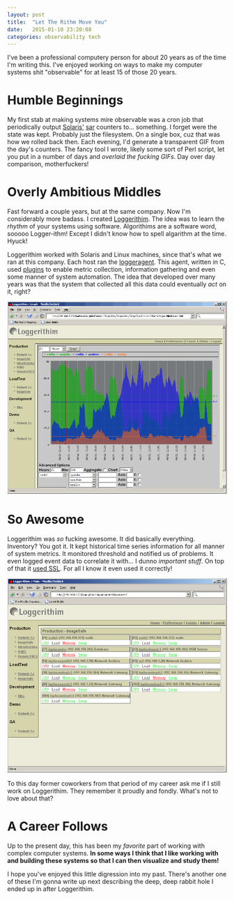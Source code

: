 ```yaml
---
layout: post
title:  "Let The Rithm Move You"
date:   2015-01-10 23:20:08
categories: observability tech
---
```


I've been a professional computery person for about 20 years as of the time I'm writing this. I've enjoyed working on ways to make my computer systems shit "observable" for at least 15 of those 20 years.

# Humble Beginnings

My first stab at making systems mire observable was a cron job that periodically output [Solaris'](http://en.wikipedia.org/wiki/Solaris_%28operating_system%29) [sar](http://docs.oracle.com/cd/E23824_01/html/821-1451/spmonitor-8.html) counters to… something. I forget were the state was kept. Probably just the filesystem. On a single box, cuz that was how we rolled back then. Each evening, I'd generate a transparent GIF from the day's counters. The fancy tool I wrote, likely some sort of Perl script, let you put in a number of days and *overlaid the fucking GIFs*. Day over day comparison, motherfuckers!

# Overly Ambitious Middles

Fast forward a couple years, but at the same company. Now I'm considerably more badass. I created [Loggerithim](https://github.com/gphat/loggerithim). The idea was to learn the *rhythm* of your systems using software. Algorithims are a software word, sooooo Logger-ithm! Except I didn't know how to spell algarithm at the time. Hyuck!

Loggerithim worked with Solaris and Linux machines, since that's what we ran at this company. Each host ran the [loggeragent](https://github.com/gphat/loggeragent). This agent, written in C, used [plugins](https://github.com/gphat/loggeragent/tree/master/plugins) to enable metric collection, information gathering and even some manner of system automation. The idea that developed over many years was that the system that collected all this data could eventually *act* on it, right?

![Loggerithim!](/assets/images/lr-shot.png)

# So Awesome

Loggerithim was *so* fucking awesome. It did basically everything. Inventory? You got it. It kept historical time series information for all manner of system metrics. It monitored threshold and notified us of problems. It even logged event data to correlate it with… I dunno *important stuff*. On top of that it [used SSL](https://github.com/gphat/loggeragent/blob/master/src/network.c#L70). For all I know it even used it correctly!

![Loggerithim!](/assets/images/lr-over.png)

To this day former coworkers from that period of my career ask me if I still work on Loggerithim. They remember it proudly and fondly. What's not to love about that?

# A Career Follows

Up to the present day, this has been my *favorite* part of working with complex computer systems. **In some ways I think that I like working with and building these systems so that I can then visualize and study them!**

I hope you've enjoyed this little digression into my past. There's another one of these I'm gonna write up next describing the deep, deep rabbit hole I ended up in after Loggerithim.

